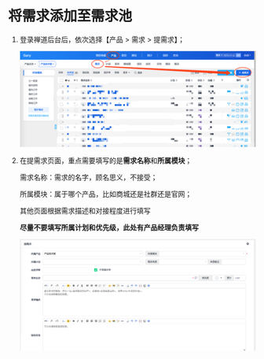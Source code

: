 # 将需求添加至需求池

1. 登录禅道后台后，依次选择【产品 > 需求 > 提需求】；

   ![image-20190912215155790](image/image-20190912215155790.png)

2. 在提需求页面，重点需要填写的是**需求名称**和**所属模块**；

   需求名称：需求的名字，顾名思义，不接受；

   所属模块：属于哪个产品，比如商城还是社群还是官网；

   其他页面根据需求描述和对接程度进行填写

   **尽量不要填写所属计划和优先级，此处有产品经理负责填写**

   ![image-20190912215700100](image/image-20190912215700100.png)